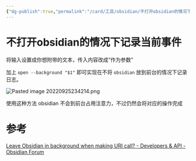 ```yaml
---
{"dg-publish":true,"permalink":"/card/工具/obsidian/不打开obsidian的情况下记录当前事件/","noteIcon":"2","created":"2022-09-25T23:42:01+08:00","updated":"2024-05-14T14:24:58+08:00"}
---
```



# 不打开obsidian的情况下记录当前事件

将输入设置成你想附带的文本，传入内容改成“作为参数”

加上 `open --background "$1"` 即可实现在不将 `obsidian` 放到前台的情况下记录日志。



![Pasted image 20220925234214.png](/img/user/attachs/Pasted%20image%2020220925234214.png)


使用这种方法 obsidian 不会到前台占用注意力，不过仍然会将对应的操作完成

# 参考

[Leave Obsidian in background when making URI call? - Developers & API - Obsidian Forum](https://forum.obsidian.md/t/leave-obsidian-in-background-when-making-uri-call/34091)
